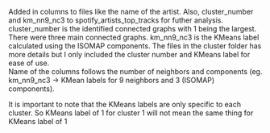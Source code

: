 Added in columns to files like the name of the artist.  Also, cluster_number and km_nn9_nc3 to spotify_artists_top_tracks for futher analysis.
cluster_number is the identified connected graphs with 1 being the largest.  There were three main connected graphs.  km_nn9_nc3 is the KMeans label calculated
using the ISOMAP components.  The files in the cluster folder has more details but I only included the cluster number and KMeans label for ease of use.  
Name of the columns follows the number of neighbors and components (eg. km_nn9_nc3 -> KMean labels for 9 neighbors and 3 (ISOMAP) components).

It is important to note that the KMeans labels are only specific to each cluster.  So KMeans label of 1 for cluster 1 will not mean the same thing for KMeans
label of 1
